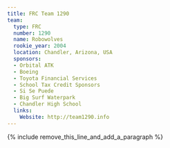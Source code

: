 ```yaml
---
title: FRC Team 1290
team:
  type: FRC
  number: 1290
  name: Robowolves
  rookie_year: 2004
  location: Chandler, Arizona, USA
  sponsors:
  - Orbital ATK
  - Boeing
  - Toyota Financial Services
  - School Tax Credit Sponsors
  - Si Se Puede
  - Big Surf Waterpark
  - Chandler High School
  links:
    Website: http://team1290.info
---
```


{% include remove_this_line_and_add_a_paragraph %}